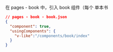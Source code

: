 在 pages - book 中，引入 book 组件（每个 单本书

```json
// pages - book - book.json
{
  "component": true,
  "usingComponents": {
    "v-like":"/components/book/index"
  }
}
```

